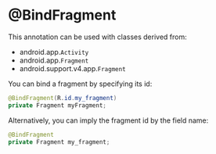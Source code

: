 # @BindFragment

This annotation can be used with classes derived from:

- android.app.`Activity`
- android.app.`Fragment`
- android.support.v4.app.`Fragment`

You can bind a fragment by specifying its id:

```java
@BindFragment(R.id.my_fragment)
private Fragment myFragment;
```

Alternatively, you can imply the fragment id by the field name:

```java
@BindFragment
private Fragment my_fragment;
```
